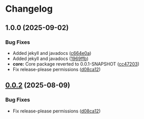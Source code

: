 # Changelog

## 1.0.0 (2025-09-02)


### Bug Fixes

* Added jekyll and javadocs ([c664e0a](https://github.com/Work-m8/ag-ui-4j/commit/c664e0a9b38b60fac08259232f0dd9bebc9a6380))
* Added jekyll and javadocs ([1969ffb](https://github.com/Work-m8/ag-ui-4j/commit/1969ffb5a3faff03aef0279da2fc4d6211053fc9))
* **core:** Core package reverted to 0.0.1-SNAPSHOT ([cc47203](https://github.com/Work-m8/ag-ui-4j/commit/cc472034db4b1d1d7b398544d14ddc639cfa6725))
* Fix release-please permissions ([d08ca12](https://github.com/Work-m8/ag-ui-4j/commit/d08ca121d7ea7484cc8bac53a897822e78bb758b))

## [0.0.2](https://github.com/Work-m8/ag-ui-4j/compare/core/vv0.0.1...core/vv0.0.2) (2025-08-09)


### Bug Fixes

* Fix release-please permissions ([d08ca12](https://github.com/Work-m8/ag-ui-4j/commit/d08ca121d7ea7484cc8bac53a897822e78bb758b))
